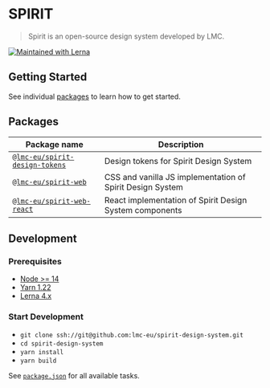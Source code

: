 # SPIRIT

> Spirit is an open-source design system developed by LMC.

[![Maintained with Lerna](https://img.shields.io/badge/maintained%20with-lerna-cc00ff.svg)](https://lerna.js.org)

## Getting Started

See individual [packages](#packages) to learn how to get started.

## Packages

| Package name                                                 | Description                                                     |
| ------------------------------------------------------------ | --------------------------------------------------------------- |
| [`@lmc-eu/spirit-design-tokens`](./packages/design-tokens)   | Design tokens for Spirit Design System                          |
| [`@lmc-eu/spirit-web`](./packages/web)                       | CSS and vanilla JS implementation of Spirit Design System       |
| [`@lmc-eu/spirit-web-react`](./packages/web-react)           | React implementation of Spirit Design System components         |

## Development

### Prerequisites

- [Node >= 14](https://nodejs.org)
- [Yarn 1.22](https://yarnpkg.com)
- [Lerna 4.x](https://lerna.js.org)

### Start Development

- `git clone ssh://git@github.com:lmc-eu/spirit-design-system.git`
- `cd spirit-design-system`
- `yarn install`
- `yarn build`

See [`package.json`](./package.json) for all available tasks.
